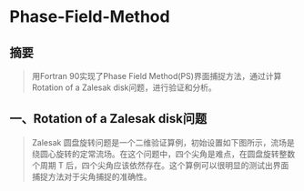 # Phase-Field-Method
## 摘要
> 用Fortran 90实现了Phase Field Method(PS)界面捕捉方法，通过计算Rotation of a Zalesak disk问题，进行验证和分析。
## 一、Rotation of a Zalesak disk问题
> Zalesak 圆盘旋转问题是一个二维验证算例，初始设置如下图所示，流场是绕圆心旋转的定常流场。在这个问题中，四个尖角是难点，在圆盘旋转整数个周期 T 后，四个尖角应该依然存在。这个算例可以很明显的测试出界面捕捉方法对于尖角捕捉的准确性。
